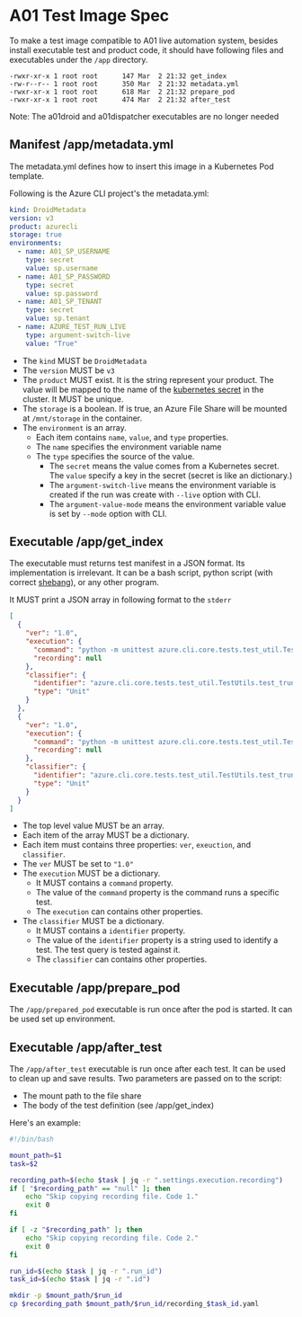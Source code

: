 # A01 Test Image Spec

To make a test image compatible to A01 live automation system, besides install executable test and product code, it should have following files and executables under the `/app` directory.

``` TEXT
-rwxr-xr-x 1 root root      147 Mar  2 21:32 get_index
-rw-r--r-- 1 root root      350 Mar  2 21:32 metadata.yml
-rwxr-xr-x 1 root root      618 Mar  2 21:32 prepare_pod
-rwxr-xr-x 1 root root      474 Mar  2 21:32 after_test
```

Note: The a01droid and a01dispatcher executables are no longer needed

## Manifest /app/metadata.yml

The metadata.yml defines how to insert this image in a Kubernetes Pod template.

Following is the Azure CLI project's the metadata.yml:

``` yaml
kind: DroidMetadata
version: v3
product: azurecli
storage: true
environments:
  - name: A01_SP_USERNAME
    type: secret
    value: sp.username
  - name: A01_SP_PASSWORD
    type: secret
    value: sp.password
  - name: A01_SP_TENANT
    type: secret
    value: sp.tenant
  - name: AZURE_TEST_RUN_LIVE
    type: argument-switch-live
    value: "True"
```

- The `kind` MUST be `DroidMetadata`
- The `version` MUST be `v3`
- The `product` MUST exist. It is the string represent your product. The value will be mapped to the name of the [kubernetes secret](https://kubernetes.io/docs/concepts/configuration/secret/) in the cluster. It MUST be unique.
- The `storage` is a boolean. If is true, an Azure File Share will be mounted at `/mnt/storage` in the container.
- The `environment` is an array.
  - Each item contains `name`, `value`, and `type` properties.
  - The `name` specifies the environment variable name
  - The `type` specifies the source of the value.
    - The `secret` means the value comes from a Kubernetes secret. The `value` specify a key in the secret (secret is like an dictionary.)
    - The `argument-switch-live` means the environment variable is created if the run was create with `--live` option with CLI.
    - The `argument-value-mode` means the environment variable value is set by `--mode` option with CLI.

## Executable /app/get_index

The executable must returns test manifest in a JSON format. Its implementation is irrelevant. It can be a bash script, python script (with correct [shebang](https://en.wikipedia.org/wiki/Shebang_(Unix))), or any other program.

It MUST print a JSON array in following format to the `stderr`

``` JSON
[
  {
    "ver": "1.0",
    "execution": {
      "command": "python -m unittest azure.cli.core.tests.test_util.TestUtils.test_truncate_text_not_needed",
      "recording": null
    },
    "classifier": {
      "identifier": "azure.cli.core.tests.test_util.TestUtils.test_truncate_text_not_needed",
      "type": "Unit"
    }
  },
  {
    "ver": "1.0",
    "execution": {
      "command": "python -m unittest azure.cli.core.tests.test_util.TestUtils.test_truncate_text_zero_width",
      "recording": null
    },
    "classifier": {
      "identifier": "azure.cli.core.tests.test_util.TestUtils.test_truncate_text_zero_width",
      "type": "Unit"
    }
  }
]
```

- The top level value MUST be an array.
- Each item of the array MUST be a dictionary.
- Each item must contains three properties: `ver`, `exeuction`, and `classifier`.
- The `ver` MUST be set to `"1.0"`
- The `execution` MUST be a dictionary.
  - It MUST contains a `command` property.
  - The value of the `command` property is the command runs a specific test.
  - The `execution` can contains other properties.
- The `classifier` MUST be a dictionary.
  - It MUST contains a `identifier` property.
  - The value of the `identifier` property is a string used to identify a test. The test query is tested against it.
  - The `classifier` can contains other properties.

## Executable /app/prepare_pod

The `/app/prepared_pod` executable is run once after the pod is started. It can be used set up environment.

## Executable /app/after_test

The `/app/after_test` executable is run once after each test. It can be used to clean up and save results. Two parameters are passed on to the script:

- The mount path to the file share
- The body of the test definition (see /app/get_index)

Here's an example:

``` bash
#!/bin/bash

mount_path=$1
task=$2

recording_path=$(echo $task | jq -r ".settings.execution.recording")
if [ "$recording_path" == "null" ]; then
    echo "Skip copying recording file. Code 1."
    exit 0
fi

if [ -z "$recording_path" ]; then
    echo "Skip copying recording file. Code 2."
    exit 0
fi

run_id=$(echo $task | jq -r ".run_id")
task_id=$(echo $task | jq -r ".id")

mkdir -p $mount_path/$run_id
cp $recording_path $mount_path/$run_id/recording_$task_id.yaml
```